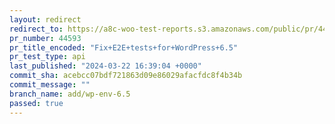 ```yaml
---
layout: redirect
redirect_to: https://a8c-woo-test-reports.s3.amazonaws.com/public/pr/44593/api/index.html
pr_number: 44593
pr_title_encoded: "Fix+E2E+tests+for+WordPress+6.5"
pr_test_type: api
last_published: "2024-03-22 16:39:04 +0000"
commit_sha: acebcc07bdf721863d09e86029afacfdc8f4b34b
commit_message: ""
branch_name: add/wp-env-6.5
passed: true
---
```

